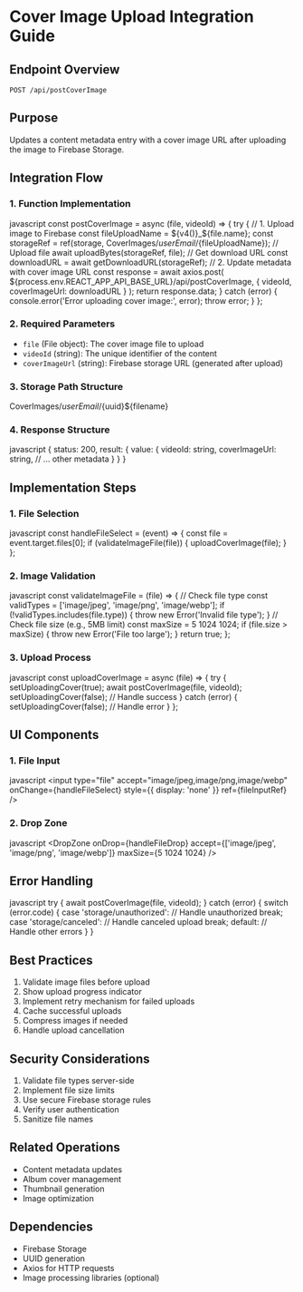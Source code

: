 # Cover Image Upload Integration Guide

## Endpoint Overview
`POST /api/postCoverImage`

## Purpose
Updates a content metadata entry with a cover image URL after uploading the image to Firebase Storage.

## Integration Flow

### 1. Function Implementation
javascript
const postCoverImage = async (file, videoId) => {
try {
// 1. Upload image to Firebase
const fileUploadName = ${v4()}_${file.name};
const storageRef = ref(storage, CoverImages/${userEmail}/${fileUploadName});
// Upload file
await uploadBytes(storageRef, file);
// Get download URL
const downloadURL = await getDownloadURL(storageRef);
// 2. Update metadata with cover image URL
const response = await axios.post(
${process.env.REACT_APP_API_BASE_URL}/api/postCoverImage,
{
videoId,
coverImageUrl: downloadURL
}
);
return response.data;
} catch (error) {
console.error('Error uploading cover image:', error);
throw error;
}
};


### 2. Required Parameters
- `file` (File object): The cover image file to upload
- `videoId` (string): The unique identifier of the content
- `coverImageUrl` (string): Firebase storage URL (generated after upload)

### 3. Storage Path Structure
CoverImages/${userEmail}/${uuid}${filename}

### 4. Response Structure
javascript
{
status: 200,
result: {
value: {
videoId: string,
coverImageUrl: string,
// ... other metadata
}
}
}

## Implementation Steps

### 1. File Selection
javascript
const handleFileSelect = (event) => {
const file = event.target.files[0];
if (validateImageFile(file)) {
uploadCoverImage(file);
}
};

### 2. Image Validation
javascript
const validateImageFile = (file) => {
// Check file type
const validTypes = ['image/jpeg', 'image/png', 'image/webp'];
if (!validTypes.includes(file.type)) {
throw new Error('Invalid file type');
}
// Check file size (e.g., 5MB limit)
const maxSize = 5 1024 1024;
if (file.size > maxSize) {
throw new Error('File too large');
}
return true;
};

### 3. Upload Process
javascript
const uploadCoverImage = async (file) => {
try {
setUploadingCover(true);
await postCoverImage(file, videoId);
setUploadingCover(false);
// Handle success
} catch (error) {
setUploadingCover(false);
// Handle error
}
};

## UI Components

### 1. File Input
javascript
<input
type="file"
accept="image/jpeg,image/png,image/webp"
onChange={handleFileSelect}
style={{ display: 'none' }}
ref={fileInputRef}
/>


### 2. Drop Zone


javascript
<DropZone
onDrop={handleFileDrop}
accept={['image/jpeg', 'image/png', 'image/webp']}
maxSize={5 1024 1024}
/>

## Error Handling
javascript
try {
await postCoverImage(file, videoId);
} catch (error) {
switch (error.code) {
case 'storage/unauthorized':
// Handle unauthorized
break;
case 'storage/canceled':
// Handle canceled upload
break;
default:
// Handle other errors
}
}

## Best Practices
1. Validate image files before upload
2. Show upload progress indicator
3. Implement retry mechanism for failed uploads
4. Cache successful uploads
5. Compress images if needed
6. Handle upload cancellation

## Security Considerations
1. Validate file types server-side
2. Implement file size limits
3. Use secure Firebase storage rules
4. Verify user authentication
5. Sanitize file names

## Related Operations
- Content metadata updates
- Album cover management
- Thumbnail generation
- Image optimization

## Dependencies
- Firebase Storage
- UUID generation
- Axios for HTTP requests
- Image processing libraries (optional)
